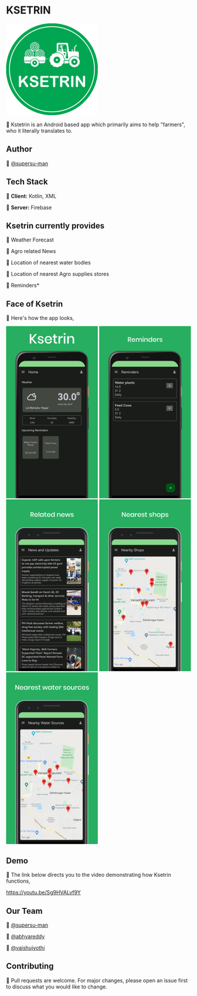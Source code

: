 # KSETRIN
<img src="githubdocs/icon.png" width="250"/>

🌾 Kstetrin is an Android based app which primarily aims to help "farmers", who it literally translates to.

## Author
🌾 [@supersu-man](https://www.github.com/supersu-man)

## Tech Stack 
🌾 **Client:** Kotlin, XML

🌾 **Server:** Firebase

## Ksetrin currently provides
🌾 Weather Forecast

🌾 Agro related News

🌾 Location of nearest water bodies

🌾 Location of nearest Agro supplies stores

🌾 Reminders*

## Face of Ksetrin 
🌾 Here's how the app looks,

<img src="githubdocs/screenshot1.png" width="250"/>
<img src="githubdocs/screenshot2.png" width="250"/>
<img src="githubdocs/screenshot3.png" width="250"/>
<img src="githubdocs/screenshot4.png" width="250"/>
<img src="githubdocs/screenshot5.png" width="250"/>

## Demo
🌾 The link below directs you to the video demonstrating how Ksetrin functions,

https://youtu.be/Sg9HVALvf9Y

## Our Team
🌾 [@supersu-man](https://www.github.com/supersu-man)

🌾 [@abhyareddy](https://www.github.com/abhyareddy)

🌾 [@vaishujyothi](https://www.github.com/vaishujyothi)

## Contributing
🌾 Pull requests are welcome. For major changes, please open an issue first to discuss what you would like to change.

